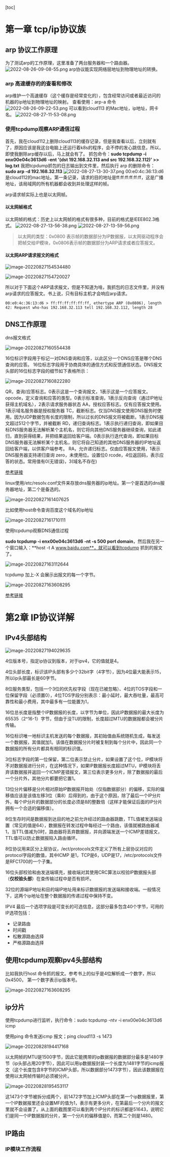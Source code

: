 [toc]

# 第一章 tcp/ip协议族

## arp 协议工作原理
为了测试arp的工作原理，这里准备了两台服务器和一个路由器。
![2022-08-26-09-08-55.png](linux高性能服务器编程.assets/2022-08-26-09-08-55.png)
arp协议能实现网络层地址到物理地址的转换。

### arp 高速缓存的的查看和修改
arp维护一个高速缓存（这个缓存是经常变化的），包含经常访问或者最近访问的机器的ip地址到物理地址的映射。
查看使用：arp-a 命令
![2022-08-26-09-22-53.png](linux高性能服务器编程.assets/2022-08-26-09-22-53.png)
可以看到cloud113 的Mac地址，ip地址，网卡名。
![2022-08-27-11-53-08.png](linux高性能服务器编程.assets/2022-08-27-11-53-08.png)

### 使用tcpdump观察ARP通信过程
首先，我在cloud112上删除cloud113的缓存记录，但是我查看以后，立刻就有了，原因应该是我这台电脑上还运行着k8s的程序，会不停的发心跳信息，所以，即使我删除arp缓存以后，马上就会有了。
抓包命令：**sudo tcpdump -i enx00e04c3613d6 -ent '(dst 192.168.32.113 and src 192.168.32.112)' >> log.txt**
我把tcpdump抓包的日志输出到文件里，然后执行 arp 的删除命令：**sudo arp -d 192.168.32.113**
![2022-08-27-13-30-37.png](linux高性能服务器编程.assets/2022-08-27-13-30-37.png)
00:e0:4c:36:13:d6是cloud112的mac地址。第一条记录，请求的目的地址是ff:ff:ff:ff:ff:ff，这是广播地址，该局域网的所有机器都会收到并处理这样的帧。

arp请求帧实际上也是以太网帧。

#### 以太网帧格式

以太网帧的格式：历史上以太网帧的格式有很多种，目前的格式是IEEE802.3格式。
![2022-08-27-13-56-38.png](linux高性能服务器编程.assets/2022-08-27-13-56-38.png)
![2022-08-27-13-59-56.png](linux高性能服务器编程.assets/2022-08-27-13-59-56.png)

> 以太网的类型：0x0800 表示帧的数据部分为IP数据报，以太网驱动程序会把帧交给IP模块，0x0806表示帧的数据部分为ARP请求或者应答报文。

#### 以太网ARP请求报文的格式

![image-20220827154534480](linux高性能服务器编程.assets/image-20220827154534480.png)

![image-20220827154720027](linux高性能服务器编程.assets/image-20220827154720027.png)

所以对于下面这个ARP请求报文，但是不知道为啥，我抓包的日志文件里，并没有arp请求的应答报文。书上说，只有目标主机才会响应arp请求。

```
00:e0:4c:36:13:d6 > ff:ff:ff:ff:ff:ff, ethertype ARP (0x0806), length 42: Request who-has 192.168.32.113 tell 192.168.32.112, length 28
```

## DNS工作原理

dns报文格式

![image-20220827160554438](linux高性能服务器编程.assets/image-20220827160554438.png)

  16位标识字段用于标记一对DNS查询和应答，以此区分一个DNS应答是哪个DNS查询的应答。
  16位标志字段用于协商具体的通信方式和反馈通信状态。DNS报文头部的16位标志字段的细节如下表格所示：

![image-20220827160822280](linux高性能服务器编程.assets/image-20220827160822280.png)

QR，查询/应答标志。0表示这是一个查询报文，1表示这是一个应答报文。
    opcode，定义查询和应答的类型。0表示标准查询，1表示反向查询（通过IP地址获得主机域名），2表示请求服务器状态
    AA，授权应答标志。仅有应答报文使用。1表示域名服务器是授权服务器
    TC，截断标志。仅当DNS报文使用DNS服务时使用。因为UDP数据包有长度的限制，所以过长的DNS报文将被截断。1表示DNS报文超过512个字节，并被截断
    RD，递归查询标志。1表示执行递归查询，即如果目标DNS服务器无法解析某个主机名，则它将向其他DNS服务器继续查询，如此递归，直到获得结果，并把结果返回给客户端。0表示执行迭代查询，即如果目标DNS服务器无法解析某个主机名，则它将自己知道的其他DNS服务器的IP地址返回给客户端，以供客户端参考。
    RA，允许递归标志。仅由应答报文使用，1表示DNS服务器支持递归查询 
    zero，未使用位。设置位0
    rcode，4位返回码，表示应答的状态。常用值有0(无错误)，3(域名不存在)

[参考链接](https://blog.csdn.net/impossble_2017/article/details/117039914)

linux使用/etc/resolv.conf文件来存放dns服务器的ip地址。第一个是首选的dns服务器地址，第二个是备选的。

![image-20220827161407625](linux高性能服务器编程.assets/image-20220827161407625.png)

比如使用host命令查询百度这个域名的ip地址

![image-20220827161710111](linux高性能服务器编程.assets/image-20220827161710111.png)

使用tcpdump观察DNS通信过程

**sudo tcpdump -i enx00e04c3613d6 -nt -s 500 port domain**，然后我在另一个窗口输入：**host -t A www.baidu.com**，就可以看到tcpdump 抓到的报文了。

![image-20220827163112644](linux高性能服务器编程.assets/image-20220827163112644.png)

tcpdump 加上-X 会展示出报文的每一个字节。

![image-20220827163608295](linux高性能服务器编程.assets/image-20220827163608295.png)

[参考链接](https://blog.csdn.net/xiao666wang/article/details/107742372)

# 第2章 IP协议详解

## IPv4头部结构

![image-20220827194029635](linux高性能服务器编程.assets/image-20220827194029635.png)

4位版本号，指定ip协议到版本，对于ipv4，它的值就是4。

4位头部长度，标识该IP头部有多少个32bit字（4字节），因为4位最大能表示15，所以ip头部最长是60字节。

8位服务类型，包括一个3位的优先权字段（现在已被忽略）、4位的TOS字段和一位保留字段（必须置0），4位TOS字段分别表示：最小延时，最大吞吐量，最高可靠性和最小费用，其中最多有一位能置为1，

16位总长度是指整个IP数据报的长度，以字节为单位，因此IP数据报的最大长度为65535（2^16-1）字节，但由于没TU的限制，长度超过MTU的数据报都会被分片传输。

16位标识唯一地标识主机发送的每个数据报，其初始值由系统随机生成，每发送一个数据报，其值就加1。该值在数据报分片时被复制到每个分片中，因此同一个数据报的所有分片都具有相同的标识值。

3位标志字段的第一位保留，第二位表示禁止分片，如果设置了这个位，IP模块将不对数据报进行分片，在这种情况下，如果IP数据报长度超过MTU，IP模块将丢弃该数据报并返回一个ICMP差错报文，第三位表示更多分片，除了数据报的最后一个分片外，其他分片都要把它置1。

13位分片偏移是分片相对原始IP数据报开始处（仅指数据部分）的偏移，实际的偏移值应该是该值左移3位（乘8）后得到的，由于这个原因，除了最后一个IP分片外，每个IP分片的数据部分的长度必须是8的整数倍（这样才能保证后面的IP分片拥有一个合适的偏移值）。

8位生存时间是数据报到达目的地之前允许经过的路由器跳数，TTL值被发送端设置（常见的值是64），数据报在转发过程中每经过一个路由，该值就被路由器减1，当TTL值减为0时，路由器将丢弃数据报，并向源端发送一个ICMP差错报文，TTL值可以防止数据报陷入路由循环。

8位协议用来区分上层协议，/ect/protocols文件定义了所有上层协议对应的protocol字段的数值，其中ICMP 是1，TCP是6，UDP是17，/etc/protocols文件是RFC1700的一个子集。

16位头部校验和由发送端填充，接收端对其使用CRC算法以校验IP数据报头部（**仅校验头部**）在查传输过程中是否有损坏。

32位的源端IP地址和目的端IP地址用来标识数据报的发送端和接收端。一般情况下，这两个ip地址在整个数据报的传递过程中保持不变。

IPV4 最后一个选项字段是可变长的可选信息，这部分最多包含40个字节，可用的IP选项包括：

- 记录路由
- 时间戳
- 松散源路由选择
- 严格源路由选择

## 使用tcpdump观察Ipv4头部结构

比如我执行host 命令抓的报文。参考书上的似乎是4位解析成一个数字，所以0x4500， 第一个数字表示ip版本号。

![image-20220827163608295](linux高性能服务器编程.assets/image-20220827163608295.png)

## ip分片

使用tcpdump进行监听，执行命令：sudo tcpdump -ntv -i enx00e04c3613d6 icmp

使用ping 命令发送icmp 报文；ping cloud113 -s 1473

![image-20220828194417168](linux高性能服务器编程.assets/image-20220828194417168.png)

以太网帧的MTU是1500字节，因此它能携带的ip数据报的数据部分最多是1480字节（ip头部占用20字节），因此可以用ip数据报封装一个长度为1481字节的icmp报文（这个长度包含8字节的ICMP头部，所以数据部分1473字节），因此该数据报在使用以太网帧传输时必须被分片。

![image-20220828195453117](linux高性能服务器编程.assets/image-20220828195453117.png)

这1473个字节被拆分成两个，前1472字节加上ICMP头部在第一个ip数据报里，第一个IP数据报里还会设置MF的值为1，表示有更多分片，在第最后一个分片的报文里就不会设置了。从上面的截图里可以看到两个IP分片的标识都是51643，说明它们是同一个IP数据报的分片，第一个分片的偏移值是0，而第二个则是1480。

## IP路由

### IP模块工作流程